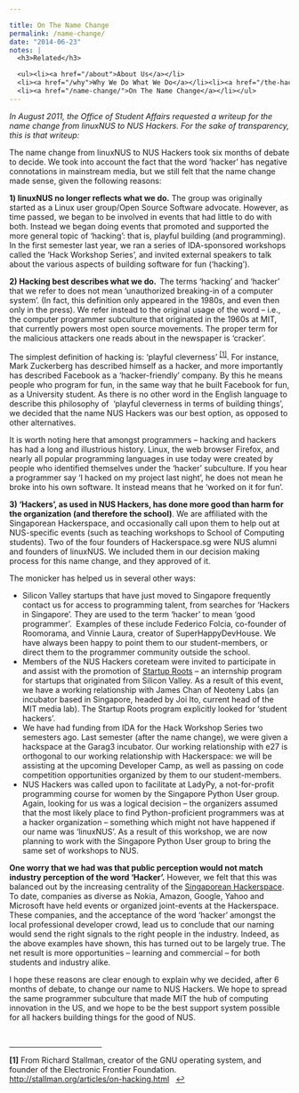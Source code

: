 ```yaml
---

title: On The Name Change
permalink: /name-change/
date: "2014-06-23"
notes: |
  <h3>Related</h3>

  <ul><li><a href="/about">About Us</a></li>
  <li><a href="/why">Why We Do What We Do</a></li><li><a href="/the-hacker-attitude/">The Hacker Attitude</a></li>
  <li><a href="/name-change/">On The Name Change</a></li></ul>
---
```

<em>In August 2011, the Office of Student Affairs requested a writeup for the name change from linuxNUS to NUS Hackers. For the sake of transparency, this is that writeup:</em>

The name change from linuxNUS to NUS Hackers took six months of debate to decide. We took into account the fact that the word ‘hacker’ has negative connotations in mainstream media, but we still felt that the name change made sense, given the following reasons:

<strong>1) linuxNUS no longer reflects what we do.</strong> The group was originally started as a Linux user group/Open Source Software advocate. However, as time passed, we began to be involved in events that had little to do with both. Instead we began doing events that promoted and supported the more general topic of ‘hacking’: that is, playful building (and programming). In the first semester last year, we ran a series of IDA-sponsored workshops called the ‘Hack Workshop Series’, and invited external speakers to talk about the various aspects of building software for fun (‘hacking’).

<strong>2) Hacking best describes what we do.  </strong>The terms ‘hacking’ and ‘hacker’ that we refer to does not mean ‘unauthorized breaking-in of a computer system’. (In fact, this definition only appeared in the 1980s, and even then only in the press). We refer instead to the original usage of the word – i.e., the computer programmer subculture that originated in the 1960s at MIT, that currently powers most open source movements. The proper term for the malicious attackers one reads about in the newspaper is ‘cracker’.

The simplest definition of hacking is: ‘playful cleverness’ <sup id="ref1back"><a href="#ref1">[1]</a></sup>. For instance, Mark Zuckerberg has described himself as a hacker, and more importantly has described Facebook as a ‘hacker-friendly’ company. By this he means people who program for fun, in the same way that he built Facebook for fun, as a University student. As there is no other word in the English language to describe this philosophy of  ‘playful cleverness in terms of building things’, we decided that the name NUS Hackers was our best option, as opposed to other alternatives.

It is worth noting here that amongst programmers – hacking and hackers has had a long and illustrious history. Linux, the web browser Firefox, and nearly all popular programming languages in use today were created by people who identified themselves under the ‘hacker’ subculture. If you hear a programmer say ‘I hacked on my project last night’, he does not mean he broke into his own software. It instead means that he ‘worked on it for fun’.

<strong>3) ‘Hackers’, as used in NUS Hackers, has done more good than harm for the organization (and therefore the school)</strong>. We are affiliated with the Singaporean Hackerspace, and occasionally call upon them to help out at NUS-specific events (such as teaching workshops to School of Computing students). Two of the four founders of Hackerspace.sg were NUS alumni and founders of linuxNUS. We included them in our decision making process for this name change, and they approved of it.

The monicker has helped us in several other ways:
<ul>
	<li>Silicon Valley startups that have just moved to Singapore frequently contact us for access to programming talent, from searches for ‘Hackers in Singapore’. They are used to the term ‘hacker’ to mean ‘good programmer’.  Examples of these include Federico Folcia, co-founder of Roomorama, and Vinnie Laura, creator of SuperHappyDevHouse. We have always been happy to point them to our student-members, or direct them to the programmer community outside the school.</li>
	<li>Members of the NUS Hackers coreteam were invited to participate in and assist with the promotion of <a href="http://sg.startuproots.org/">Startup Roots</a> – an internship program for startups that originated from Silicon Valley. As a result of this event, we have a working relationship with James Chan of Neoteny Labs (an incubator based in Singapore, headed by Joi Ito, current head of the MIT media lab). The Startup Roots program explicitly looked for ‘student hackers’.</li>
	<li>We have had funding from IDA for the Hack Workshop Series two semesters ago. Last semester (after the name change), we were given a hackspace at the Garag3 incubator. Our working relationship with e27 is orthogonal to our working relationship with Hackerspace: we will be assisting at the upcoming Developer Camp, as well as passing on code competition opportunities organized by them to our student-members.</li>
	<li>NUS Hackers was called upon to facilitate at LadyPy, a not-for-profit programming course for women by the Singapore Python User group. Again, looking for us was a logical decision – the organizers assumed that the most likely place to find Python-proficient programmers was at a hacker organization – something which might not have happened if our name was ‘linuxNUS’. As a result of this workshop, we are now planning to work with the Singapore Python User group to bring the same set of workshops to NUS.</li>
</ul>
<strong>One worry that we had was that public perception would not match industry perception of the word ‘Hacker’.</strong> However, we felt that this was balanced out by the increasing centrality of the <a href="http://hackerspace.sg/about-us/">Singaporean Hackerspace</a>. To date, companies as diverse as Nokia, Amazon, Google, Yahoo and Microsoft have held events or organized joint-events at the Hackerspace. These companies, and the acceptance of the word ‘hacker’ amongst the local professional developer crowd, lead us to conclude that our naming would send the right signals to the right people in the industry. Indeed, as the above examples have shown, this has turned out to be largely true. The net result is more opportunities – learning and commercial – for both students and industry alike.

I hope these reasons are clear enough to explain why we decided, after 6 months of debate, to change our name to NUS Hackers. We hope to spread the same programmer subculture that made MIT the hub of computing innovation in the US, and we hope to be the best support system possible for all hackers building things for the good of NUS.
<div><br clear="all" />

<hr align="left" size="1" width="33%" />

<div>

<strong id="ref1">[1]</strong> From Richard Stallman, creator of the GNU operating system, and founder of the Electronic Frontier Foundation. <a href="http://stallman.org/articles/on-hacking.html">http://stallman.org/articles/on-hacking.html</a>   <a title="Jump back to footnote 1 in the text." href="#ref1back">↩</a>

</div>
</div>
